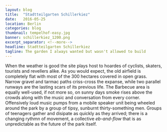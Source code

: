 ```yaml
---
layout: blog
title:  "Stadtteilgarten Schillerkiez"
date:   2016-05-25
location: Berlin
categories: blog
thumbnail: tempelhof-easy.jpg
banner: schillerkiez_1200.png
excerpt_separator: <!--more-->
headline: Stadtteilgarten Schillerkiez
tagline: The garden I always wanted but wasn't allowed to build
---
```


When the weather is good the site plays host to hoardes of cyclists, skaters, tourists and revellers alike. As you would expect, the old airfield is completely flat with most of the 300 hectares covered in open grass. <!--more--> Narrow gravel and tarmac paths criss-cross the expanse, while two parallel runways are the lasting scars of its previous life. The Barbecue area is equally well-used, if not more so, on sunny days smoke rises above the crowds along with the music and conversation from every corner. Offensively loud music pumps from a mobile speaker unit being wheeled around the park by a group of tipsy, sunburnt thirty-something men. Groups of teenagers gather and disipate as quickly as they arrived; there is a changing rythmn of movement, a collective *eb-and-flow* that is as unpredictable as the future of the park itself.
